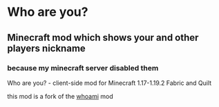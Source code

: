 # Who are you?
## Minecraft mod which shows your and other players nickname

### because my minecraft server disabled them

Who are you? - client-side mod for Minecraft 1.17-1.19.2 Fabric and Quilt

this mod is a fork of the [whoami](https://github.com/dzwdz/whoami) mod
